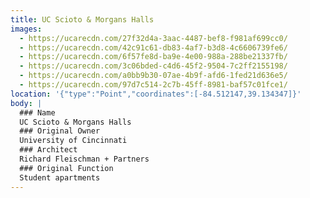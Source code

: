 ```yaml
---
title: UC Scioto & Morgans Halls
images:
  - https://ucarecdn.com/27f32d4a-3aac-4487-bef8-f981af699cc0/
  - https://ucarecdn.com/42c91c61-db83-4af7-b3d8-4c6606739fe6/
  - https://ucarecdn.com/6f57fe8d-ba9e-4e00-988a-288be21337fb/
  - https://ucarecdn.com/3c06bded-c4d6-45f2-9504-7c2ff2155198/
  - https://ucarecdn.com/a0bb9b30-07ae-4b9f-afd6-1fed21d636e5/
  - https://ucarecdn.com/97d7c514-2c7b-45ff-8981-baf57c01fce1/
location: '{"type":"Point","coordinates":[-84.512147,39.134347]}'
body: |
  ### Name
  UC Scioto & Morgans Halls
  ### Original Owner
  University of Cincinnati
  ### Architect
  Richard Fleischman + Partners
  ### Original Function
  Student apartments
---
```

